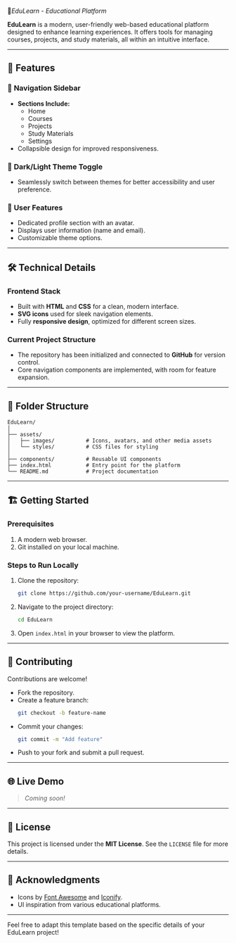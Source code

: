  📃*EduLearn - Educational Platform*

**EduLearn** is a modern, user-friendly web-based educational platform designed to enhance learning experiences. It offers tools for managing courses, projects, and study materials, all within an intuitive interface.

---

## 🚀 Features  

### 📂 **Navigation Sidebar**  
- **Sections Include:**  
  - Home  
  - Courses  
  - Projects  
  - Study Materials  
  - Settings  
- Collapsible design for improved responsiveness.  

### 🌙 **Dark/Light Theme Toggle**  
- Seamlessly switch between themes for better accessibility and user preference.  

### 👤 **User Features**  
- Dedicated profile section with an avatar.  
- Displays user information (name and email).  
- Customizable theme options.  

---

## 🛠️ Technical Details  

### **Frontend Stack**  
- Built with **HTML** and **CSS** for a clean, modern interface.  
- **SVG icons** used for sleek navigation elements.  
- Fully **responsive design**, optimized for different screen sizes.  

### **Current Project Structure**  
- The repository has been initialized and connected to **GitHub** for version control.  
- Core navigation components are implemented, with room for feature expansion.  

---

## 📁 Folder Structure  

```
EduLearn/
│
├── assets/
│   ├── images/          # Icons, avatars, and other media assets
│   └── styles/          # CSS files for styling
│
├── components/          # Reusable UI components
├── index.html           # Entry point for the platform
└── README.md            # Project documentation
```

---

## 🏗️ Getting Started  

### Prerequisites  
1. A modern web browser.  
2. Git installed on your local machine.  

### Steps to Run Locally  
1. Clone the repository:  
   ```bash  
   git clone https://github.com/your-username/EduLearn.git  
   ```  

2. Navigate to the project directory:  
   ```bash  
   cd EduLearn  
   ```  

3. Open `index.html` in your browser to view the platform.

---

## 🤝 Contributing  

Contributions are welcome!  
- Fork the repository.  
- Create a feature branch:  
  ```bash  
  git checkout -b feature-name  
  ```  
- Commit your changes:  
  ```bash  
  git commit -m "Add feature"  
  ```  
- Push to your fork and submit a pull request.  

---

## 🌐 Live Demo  

> _Coming soon!_

---

## 📄 License  

This project is licensed under the **MIT License**. See the `LICENSE` file for more details.

---
## 👏 Acknowledgments

- Icons by [Font Awesome](https://fontawesome.com) and [Iconify](https://iconify.design).  
- UI inspiration from various educational platforms.  

---

Feel free to adapt this template based on the specific details of your EduLearn project!
